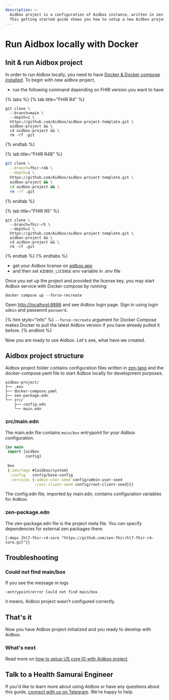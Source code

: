 ```yaml
---
description: >-
  Aidbox project is a configuration of Aidbox instance, written in zen-lang.
  This getting started guide shows you how to setup a new Aidbox project.
---
```


# Run Aidbox locally with Docker

## Init & run Aidbox project

In order to run Aidbox locally, you need to have [Docker & Docker compose installed](https://docs.docker.com/engine/install/). To begin with new aidbox project,&#x20;

* run the following command depending on FHIR version you want to have

{% tabs %}
{% tab title="FHIR R4" %}
```shell
git clone \
  --branch=main \
  --depth=1 \
  https://github.com/Aidbox/aidbox-project-template.git \
  aidbox-project && \
  cd aidbox-project && \
  rm -rf .git
```
{% endtab %}

{% tab title="FHIR R4B" %}
```sh
git clone \
  --branch=fhir-r4b \
  --depth=1 \
  https://github.com/Aidbox/aidbox-project-template.git \
  aidbox-project && \
  cd aidbox-project && \
  rm -rf .git
```
{% endtab %}

{% tab title="FHIR R5" %}
```shell
git clone \
  --branch=fhir-r5 \
  --depth=1 \
  https://github.com/Aidbox/aidbox-project-template.git \
  aidbox-project && \
  cd aidbox-project && \
  rm -rf .git
```
{% endtab %}
{% endtabs %}

* get your Aidbox license on [aidbox.app](https://aidbox.app/)
* and then set `AIDBOX_LICENSE` env variable in .env file

Once you set up the project and provided the license key, you may start Aidbox service with Docker compose by running:

```shell
docker compose up --force-recreate
```

Open [http://localhost:8888](http://localhost:8888) and see Aidbox login page. Sign in using login `admin` and password `password`.

{% hint style="info" %}
`--force-recreate` argument for Docker Compose makes Docker to pull the latest Aidbox version if you have already pulled it before.
{% endhint %}

Now you are ready to use Aidbox. Let's see, what have we created.

## Aidbox project structure

Aidbox project folder contains configuration files written in [zen-lang](https://github.com/zen-lang/zen) and the docker-compose.yaml file to start Aidbox locally for development purposes.

```
aidbox-project/
├── .env
├── docker-compose.yaml
├── zen-package.edn
└── zrc/
    ├── config.edn
    └── main.edn
```

### zrc/main.edn

The main.edn file contains `main/box` entrypoint for your Aidbox configuration.

```clojure
{ns main
 import {aidbox
         config}
 
 box
 {:zen/tags #{aidbox/system}
  :config   config/base-config
  :services {:admin-user-seed config/admin-user-seed
             :root-client-seed config/root-client-seed}}}
```

The config.edn file, imported by main.edn, contains configuration variables for Aidbox.

### zen-package.edn

The zen-package.edn file is the project meta file. You can specify dependencies for external zen packages there.

```
{:deps {hl7-fhir-r4-core "https://github.com/zen-fhir/hl7-fhir-r4-core.git"}}
```

## Troubleshooting

### Could not find main/box

If you see the message in logs&#x20;

```
:entrypoint/error Could not find main/box
```

it means, Aidbox project wasn't configured correctly.

## That's it

Now you have Aidbox project initialized and you ready to develop with Aidbox.

### What's next

Read more on [how to setup US core IG with Aidbox project](https://docs.aidbox.app/tutorials/fhir-conformance/how-to-enable-us-core-ig/start-aidbox-with-us-core-ig-enabled).

## Talk to a Health Samurai Engineer

If you'd like to learn more about using Aidbox or have any questions about this guide, [connect with us on Telegram](https://t.me/aidbox). We're happy to help.

